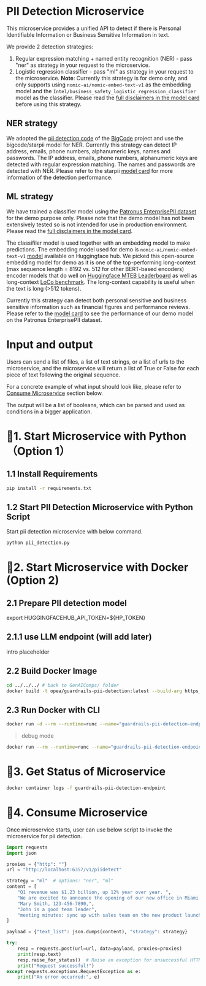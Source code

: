 # PII Detection Microservice

This microservice provides a unified API to detect if there is Personal Identifiable Information or Business Sensitive Information in text.

We provide 2 detection strategies:

1. Regular expression matching + named entity recognition (NER) - pass "ner" as strategy in your request to the microservice.
2. Logistic regression classifier - pass "ml" as strategy in your request to the microservice. **Note**: Currently this strategy is for demo only, and only supports using `nomic-ai/nomic-embed-text-v1` as the embedding model and the `Intel/business_safety_logistic_regression_classifier` model as the classifier. Please read the [full disclaimers in the model card](https://huggingface.co/Intel/business_safety_logistic_regression_classifier) before using this strategy.

## NER strategy

We adopted the [pii detection code](https://github.com/bigcode-project/bigcode-dataset/tree/main/pii) of the [BigCode](https://www.bigcode-project.org/) project and use the bigcode/starpii model for NER. Currently this strategy can detect IP address, emails, phone numbers, alphanumeric keys, names and passwords. The IP address, emails, phone numbers, alphanumeric keys are detected with regular expression matching. The names and passwords are detected with NER. Please refer to the starpii [model card](https://huggingface.co/bigcode/starpii) for more information of the detection performance.

## ML strategy

We have trained a classifier model using the [Patronus EnterprisePII dataset](https://www.patronus.ai/announcements/patronus-ai-launches-enterprisepii-the-industrys-first-llm-dataset-for-detecting-business-sensitive-information) for the demo purpose only. Please note that the demo model has not been extensively tested so is not intended for use in production environment. Please read the [full disclaimers in the model card](https://huggingface.co/Intel/business_safety_logistic_regression_classifier).

The classifiler model is used together with an embedding model to make predictions. The embedding model used for demo is `nomic-ai/nomic-embed-text-v1` [model](https://blog.nomic.ai/posts/nomic-embed-text-v1) available on Huggingface hub. We picked this open-source embedding model for demo as it is one of the top-performing long-context (max sequence length = 8192 vs. 512 for other BERT-based encoders) encoder models that do well on [Huggingface MTEB Leaderboard](https://huggingface.co/spaces/mteb/leaderboard) as well as long-context [LoCo benchmark](https://hazyresearch.stanford.edu/blog/2024-01-11-m2-bert-retrieval). The long-context capability is useful when the text is long (>512 tokens).

Currently this strategy can detect both personal sensitive and business sensitive information such as financial figures and performance reviews. Please refer to the [model card](<(https://huggingface.co/Intel/business_safety_logistic_regression_classifier)>) to see the performance of our demo model on the Patronus EnterprisePII dataset.

# Input and output

Users can send a list of files, a list of text strings, or a list of urls to the microservice, and the microservice will return a list of True or False for each piece of text following the original sequence.

For a concrete example of what input should look like, please refer to [Consume Microservice](#4-consume-microservice) section below.

The output will be a list of booleans, which can be parsed and used as conditions in a bigger application.

# 🚀1. Start Microservice with Python（Option 1）

## 1.1 Install Requirements

```bash
pip install -r requirements.txt
```

## 1.2 Start PII Detection Microservice with Python Script

Start pii detection microservice with below command.

```bash
python pii_detection.py
```

# 🚀2. Start Microservice with Docker (Option 2)

## 2.1 Prepare PII detection model

export HUGGINGFACEHUB_API_TOKEN=${HP_TOKEN}

## 2.1.1 use LLM endpoint (will add later)

intro placeholder

## 2.2 Build Docker Image

```bash
cd ../../../ # back to GenAIComps/ folder
docker build -t opea/guardrails-pii-detection:latest --build-arg https_proxy=$https_proxy --build-arg http_proxy=$http_proxy -f comps/guardrails/pii_detection/docker/Dockerfile .
```

## 2.3 Run Docker with CLI

```bash
docker run -d --rm --runtime=runc --name="guardrails-pii-detection-endpoint" -p 6357:6357 --ipc=host -e http_proxy=$http_proxy -e https_proxy=$https_proxy -e HUGGINGFACEHUB_API_TOKEN=${HUGGINGFACEHUB_API_TOKEN} -e HF_TOKEN=${HUGGINGFACEHUB_API_TOKEN} opea/guardrails-pii-detection:latest
```

> debug mode

```bash
docker run --rm --runtime=runc --name="guardrails-pii-detection-endpoint" -p 6357:6357 -v ./comps/guardrails/pii_detection/:/home/user/comps/guardrails/pii_detection/ --ipc=host -e http_proxy=$http_proxy -e https_proxy=$https_proxy -e HUGGINGFACEHUB_API_TOKEN=${HUGGINGFACEHUB_API_TOKEN}  -e HF_TOKEN=${HUGGINGFACEHUB_API_TOKEN} opea/guardrails-pii-detection:latest
```

# 🚀3. Get Status of Microservice

```bash
docker container logs -f guardrails-pii-detection-endpoint
```

# 🚀4. Consume Microservice

Once microservice starts, user can use below script to invoke the microservice for pii detection.

```python
import requests
import json

proxies = {"http": ""}
url = "http://localhost:6357/v1/piidetect"

strategy = "ml"  # options: "ner", "ml"
content = [
    "Q1 revenue was $1.23 billion, up 12% year over year. ",
    "We are excited to announce the opening of our new office in Miami! ",
    "Mary Smith, 123-456-7890,",
    "John is a good team leader",
    "meeting minutes: sync up with sales team on the new product launch",
]

payload = {"text_list": json.dumps(content), "strategy": strategy}

try:
    resp = requests.post(url=url, data=payload, proxies=proxies)
    print(resp.text)
    resp.raise_for_status()  # Raise an exception for unsuccessful HTTP status codes
    print("Request successful!")
except requests.exceptions.RequestException as e:
    print("An error occurred:", e)
```
